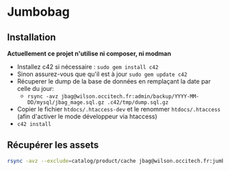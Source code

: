 # Jumbobag

## Installation

**Actuellement ce projet n'utilise ni composer, ni modman**

- Installez c42 si nécessaire : `sudo gem install c42`
- Sinon assurez-vous que qu'il est à jour `sudo gem update c42`
- Récuperer le dump de la base de données en remplaçant la date par celle du jour:
	* `rsync -avz jbag@wilson.occitech.fr:admin/backup/YYYY-MM-DD/mysql/jbag_mage.sql.gz .c42/tmp/dump.sql.gz`
- Copier le fichier `htdocs/.htaccess-dev` et le renommer `htdocs/.htaccess` (afin d'activer le mode développeur via htaccess)
- `c42 install`

## Récupérer les assets

```bash
rsync -avz --exclude=catalog/product/cache jbag@wilson.occitech.fr:jumbobag/media/ ./htdocs/media/
```

